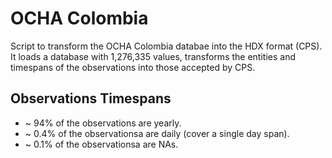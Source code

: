 OCHA Colombia
=============
Script to transform the OCHA Colombia databae into the HDX format (CPS). It loads a database with 1,276,335 values, transforms the entities and timespans of the observations into those accepted by CPS.



Observations Timespans
----------------------

- ~ 94% of the observations are yearly.
- ~ 0.4% of the observationsa are daily (cover a single day span).
- ~ 0.1% of the observationsa are NAs.